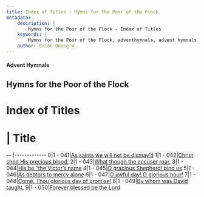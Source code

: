 ```yaml
---
title: Index of Titles - Hymns for the Poor of the Flock
metadata:
    description: |
        Hymns for the Poor of the Flock - Index of Titles
    keywords: |
        Hymns for the Poor of the Flock, adventhymnals, advent hymnals, index
    author: Brian Onang'o
---
```


#### Advent Hymnals

## Hymns for the Poor of the Flock

# Index of Titles
# | Title                        
-- |-------------
0|1 - 041|[As saints we will not be dismay’d](/001-100/041-050/01.As-saints-we-will-not-be-dismay’d)
1|1 - 042|[Christ shed His precious blood.](/001-100/041-050/02.Christ-shed-His-precious-blood)
2|1 - 043|[What though the accuser roar.](/001-100/041-050/03.What-though-the-accuser-roar)
3|1 - 044|[His be “the Victor’s name](/001-100/041-050/04.His-be-“the-Victor’s-name)
4|1 - 045|[O gracious Shepherd! bind us](/001-100/041-050/05.O-gracious-Shepherd!-bind-us)
5|1 - 046|[As debtors to mercy alone](/001-100/041-050/06.As-debtors-to-mercy-alone)
6|1 - 047|[O joyful day! O glorious hour!](/001-100/041-050/07.O-joyful-day!-O-glorious-hour!)
7|1 - 048|[Come, Thou glorious day of promise!](/001-100/041-050/08.Come,-Thou-glorious-day-of-promise!)
8|1 - 049|[By whom was David taught.](/001-100/041-050/09.By-whom-was-David-taught)
9|1 - 050|[Forever blessed be the Lord](/001-100/041-050/10.Forever-blessed-be-the-Lord)